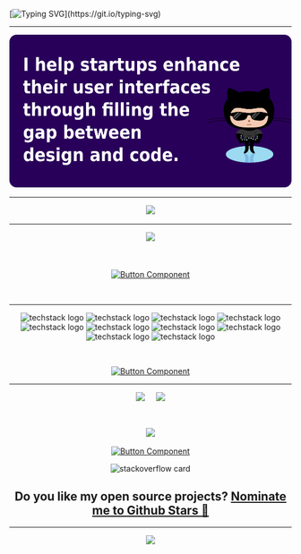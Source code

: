 

[![Typing SVG](https://readme-typing-svg.herokuapp.com?font=Product+Sans&size=80&color=4649FF&center=true&vCenter=true&width=1000&height=150&lines=Hallo!+Ich+bin+Aladdin;Software+Entwickler;Erstell+der+21.+Anwendungen;I+breath+the+code+!;)](https://git.io/typing-svg)
<hr>
<div align="center">
 <img src="./vision.png">
 </div>
 <hr>
<div align="center">
<img src="https://github.com/MenaiAla/MenaiAla/blob/master/HEADER.png"/>
<hr>
 
<div align="center">
<image src="https://media.licdn.com/dms/image/C4E22AQF5HkRMFLCa1g/feedshare-shrink_2048_1536/0/1617723232869?e=1678924800&v=beta&t=3JAcu1pZj2ve2KlswO8uCz9ozEj4FUcFwAKi-TYMn6k"/>
 </div>
 <br>
 <br>
 <div align="center">

[![Button Component](https://readme-components.vercel.app/api?component=button&text=Discover+more+tips+on+Linkedin)](https://www.linkedin.com/in/alaedddine/recent-activity/shares/)
 </div>
 
 <br>
 
<hr>
 
![techstack logo](https://readme-components.vercel.app/api?component=logo&logo=javascript&text=false&fill=f1ff00)
![techstack logo](https://readme-components.vercel.app/api?component=logo&logo=React&text=false&fill=0f3e7f)
![techstack logo](https://readme-components.vercel.app/api?component=logo&logo=Redux&text=false&fill=8200ff)
![techstack logo](https://readme-components.vercel.app/api?component=logo&logo=graphql&text=false&fill=ac00fc)
![techstack logo](https://readme-components.vercel.app/api?component=logo&logo=typescript&text=false&fill=0081ff)
![techstack logo](https://readme-components.vercel.app/api?component=logo&logo=npm&text=false&fill=e54e38)
![techstack logo](https://readme-components.vercel.app/api?component=logo&logo=sass&text=false&fill=ff7dba)
![techstack logo](https://readme-components.vercel.app/api?component=logo&logo=cypress&text=false&fill=85ff58)
![techstack logo](https://readme-components.vercel.app/api?component=logo&logo=jest&text=false&fill=00ff00)
![techstack logo](https://readme-components.vercel.app/api?component=logo&logo=git&text=false&fill=e54e38)
 
 <br>
 
<div align="center">

[![Button Component](https://readme-components.vercel.app/api?component=button&text=Discover+my+stack+on+Stackshare)](https://stackshare.io/menaiala)
  
 </div>
 <hr>
 

 
 
 <a href="https://github.com/MenaiAla/You-Dont-Know-UI"><img src="https://github.com/MenaiAla/MenaiAla/blob/master/github-guideline-card.png"></a>
 <span>&nbsp;&nbsp;&nbsp;&nbsp;</span><a href="https://www.linkedin.com/in/alaedddine/recent-activity/shares/"><img src="https://github.com/MenaiAla/MenaiAla/blob/master/github-tips-card.png"></a>
  
</div>

 <div align="center">
 

</div>

<br>

<p align="center">
 
<img data-ut="lightbox-image" src="https://mir-s3-cdn-cf.behance.net/project_modules/max_1200/66fea6103298067.5f49e1aa6a806.png" srcset="https://mir-s3-cdn-cf.behance.net/project_modules/disp/a4919c103353989.5f4b9158ea7cd.png 502w," sizes="(max-width: 502px) 100vw, 502px">
 
</p>

<div align="center">

[![Button Component](https://readme-components.vercel.app/api?component=button&text=Discover+more+on+Behance)](https://www.behance.net/gallery/103649345/Watch-Streaming-App)
 </div>
 
 <div align="center">
 
  ![stackoverflow card](https://readme-components.vercel.app/api?component=stackoverflow&stackoverflowid=7551963&fill=linear-gradient%2862deg%2C%20%238EC5FC%200%25%2C%20%23E0C3FC%20100%25%29%3B%0A)
 
 </div>
 
 <h2 align='center'>
  Do you like my open source projects? <a href='https://stars.github.com/nominate/'>Nominate me to Github Stars 🥳</a>
  </br>
</h2>

<hr>
<p align="center">
<a href="https://www.buymeacoffee.com/alaofficiap"><img src="https://img.buymeacoffee.com/button-api/?text=Buy me a cappuccino&emoji=☕&slug=alaofficiap&button_colour=BD5FFF&font_colour=ffffff&font_family=Cookie&outline_colour=000000&coffee_colour=FFDD00" /></a>
</p>
</hr>

</body>

